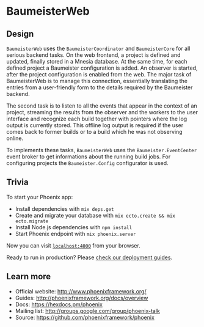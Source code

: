 # BaumeisterWeb

## Design

`BaumeisterWeb` uses the `BaumeisterCoordinator` and `BaumeisterCore` for all
serious backend tasks. On the web frontend, a project is defined and updated,
finally stored in a Mnesia database. At the same time, for each defined project
a Baumeister configuration is added. An observer is started, after the
project configuration is enabled from the web. The major task of BaumeisterWeb
is to manage this connection, essentially translating the entries from a
user-friendly form to the details required by the Baumeister backend.

The second task is to listen to all the events that appear in the context
of an project, streaming the results from the observer and the workers to the user
interface and recognize each build together with pointers where the log output is
currently stored. This offline log output is required if the user comes back to
former builds or to a build which he was not observing online.

To implements these tasks, `BaumeisterWeb` uses the `Baumeister.EventCenter`
event broker to get informations about the running build jobs. For configuring
projects the `Baumeister.Config` configurator is used.

## Trivia

To start your Phoenix app:

  * Install dependencies with `mix deps.get`
  * Create and migrate your database with `mix ecto.create && mix ecto.migrate`
  * Install Node.js dependencies with `npm install`
  * Start Phoenix endpoint with `mix phoenix.server`

Now you can visit [`localhost:4000`](http://localhost:4000) from your browser.

Ready to run in production? Please [check our deployment guides](http://www.phoenixframework.org/docs/deployment).

## Learn more

  * Official website: http://www.phoenixframework.org/
  * Guides: http://phoenixframework.org/docs/overview
  * Docs: https://hexdocs.pm/phoenix
  * Mailing list: http://groups.google.com/group/phoenix-talk
  * Source: https://github.com/phoenixframework/phoenix
